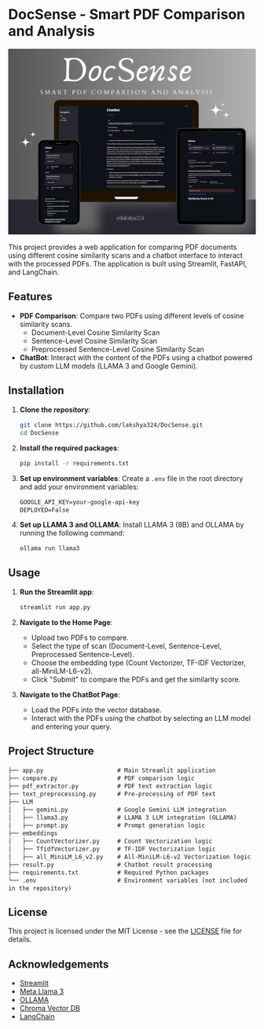 # DocSense - Smart PDF Comparison and Analysis

![Project Image](images/readme.png)

This project provides a web application for comparing PDF documents using different cosine similarity scans and a chatbot interface to interact with the processed PDFs. The application is built using Streamlit, FastAPI, and LangChain.

## Features

- **PDF Comparison**: Compare two PDFs using different levels of cosine similarity scans.
  - Document-Level Cosine Similarity Scan
  - Sentence-Level Cosine Similarity Scan
  - Preprocessed Sentence-Level Cosine Similarity Scan
- **ChatBot**: Interact with the content of the PDFs using a chatbot powered by custom LLM models (LLAMA 3 and Google Gemini).

## Installation

1. **Clone the repository**:
    ```bash
    git clone https://github.com/lakshya324/DocSense.git
    cd DocSense
    ```

2. **Install the required packages**:
    ```bash
    pip install -r requirements.txt
    ```

3. **Set up environment variables**:
    Create a `.env` file in the root directory and add your environment variables:
    ```
    GOOGLE_API_KEY=your-google-api-key
    DEPLOYED=False
    ```

4. **Set up LLAMA 3 and OLLAMA**:
    Install LLAMA 3 (8B) and OLLAMA by running the following command:
    ```bash
    ollama run llama3
    ```

## Usage

1. **Run the Streamlit app**:
    ```bash
    streamlit run app.py
    ```

2. **Navigate to the Home Page**:
    - Upload two PDFs to compare.
    - Select the type of scan (Document-Level, Sentence-Level, Preprocessed Sentence-Level).
    - Choose the embedding type (Count Vectorizer, TF-IDF Vectorizer, all-MiniLM-L6-v2).
    - Click "Submit" to compare the PDFs and get the similarity score.

3. **Navigate to the ChatBot Page**:
    - Load the PDFs into the vector database.
    - Interact with the PDFs using the chatbot by selecting an LLM model and entering your query.

## Project Structure
```
├── app.py                     # Main Streamlit application
├── compare.py                 # PDF comparison logic
├── pdf_extractor.py           # PDF text extraction logic
├── text_preprocessing.py      # Pre-processing of PDF text
├── LLM
│   ├── gemini.py              # Google Gemini LLM integration
│   ├── llama3.py              # LLAMA 3 LLM integration (OLLAMA)
│   ├── prompt.py              # Prompt generation logic
├── embeddings
│   ├── CountVectorizer.py     # Count Vectorization logic
│   ├── TfidfVectorizer.py     # TF-IDF Vectorization logic
│   ├── all_MiniLM_L6_v2.py    # All-MiniLM-L6-v2 Vectorization logic
├── result.py                  # Chatbot result processing
├── requirements.txt           # Required Python packages
└── .env                       # Environment variables (not included in the repository)
```

## License

This project is licensed under the MIT License - see the [LICENSE](LICENSE) file for details.

## Acknowledgements

- [Streamlit](https://www.streamlit.io/)
- [Meta Llama 3](https://llama.meta.com/llama3/)
- [OLLAMA](https://ollama.com/)
- [Chroma Vector DB](https://www.trychroma.com/)
- [LangChain](https://www.langchain.com/)
